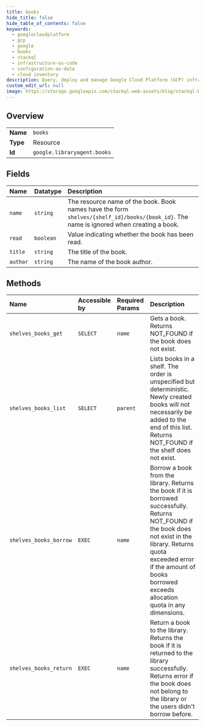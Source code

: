 ```yaml
---
title: books
hide_title: false
hide_table_of_contents: false
keywords:
  - googlecloudplatform
  - gcp
  - google
  - books
  - stackql
  - infrastructure-as-code
  - configuration-as-data
  - cloud inventory
description: Query, deploy and manage Google Cloud Platform (GCP) infrastructure and resources using SQL
custom_edit_url: null
image: https://storage.googleapis.com/stackql-web-assets/blog/stackql-blog-post-featured-image.png
---
```

  
    

## Overview
<table><tbody>
<tr><td><b>Name</b></td><td><code>books</code></td></tr>
<tr><td><b>Type</b></td><td>Resource</td></tr>
<tr><td><b>Id</b></td><td><code>google.libraryagent.books</code></td></tr>
</tbody></table>

## Fields
| Name | Datatype | Description |
|:-----|:---------|:------------|
| `name` | `string` | The resource name of the book. Book names have the form `shelves/{shelf_id}/books/{book_id}`. The name is ignored when creating a book. |
| `read` | `boolean` | Value indicating whether the book has been read. |
| `title` | `string` | The title of the book. |
| `author` | `string` | The name of the book author. |
## Methods
| Name | Accessible by | Required Params | Description |
|:-----|:--------------|:----------------|:------------|
| `shelves_books_get` | `SELECT` | `name` | Gets a book. Returns NOT_FOUND if the book does not exist. |
| `shelves_books_list` | `SELECT` | `parent` | Lists books in a shelf. The order is unspecified but deterministic. Newly created books will not necessarily be added to the end of this list. Returns NOT_FOUND if the shelf does not exist. |
| `shelves_books_borrow` | `EXEC` | `name` | Borrow a book from the library. Returns the book if it is borrowed successfully. Returns NOT_FOUND if the book does not exist in the library. Returns quota exceeded error if the amount of books borrowed exceeds allocation quota in any dimensions. |
| `shelves_books_return` | `EXEC` | `name` | Return a book to the library. Returns the book if it is returned to the library successfully. Returns error if the book does not belong to the library or the users didn't borrow before. |
